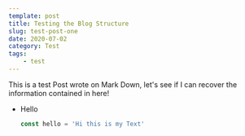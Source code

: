 ```yaml
---
template: post
title: Testing the Blog Structure
slug: test-post-one
date: 2020-07-02
category: Test
tags: 
    - test
---
```


This is a test Post wrote on Mark Down, let's see if I can recover the information contained in here!

- Hello
    ```javascript
    const hello = 'Hi this is my Text'
    ```
